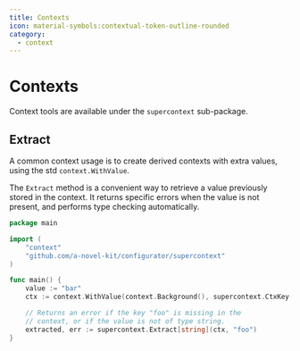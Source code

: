 ```yaml
---
title: Contexts
icon: material-symbols:contextual-token-outline-rounded
category:
  - context
---
```


# Contexts

Context tools are available under the `supercontext` sub-package.

## Extract

A common context usage is to create derived contexts with extra values, using the std `context.WithValue`.

The `Extract` method is a convenient way to retrieve a value previously stored in the context. It returns specific
errors when the value is not present, and performs type checking automatically.

```go
package main

import (
	"context"
	"github.com/a-novel-kit/configurator/supercontext"
)

func main() {
	value := "bar"
	ctx := context.WithValue(context.Background(), supercontext.CtxKey("foo"), value)

	// Returns an error if the key "foo" is missing in the
	// context, or if the value is not of type string.
	extracted, err := supercontext.Extract[string](ctx, "foo")
}
```
